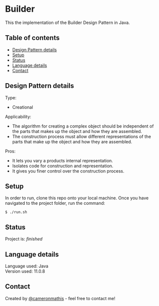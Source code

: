 # Builder
This the implementation of the Builder Design Pattern in Java.

## Table of contents
* [Design Pattern details](#Design-Pattern-details)
* [Setup](#setup)
* [Status](#status)
* [Language details](#Language-details)
* [Contact](#contact)

## Design Pattern details
Type:
* Creational

Applicability:
* The algorithm for creating a complex object should be independent of the parts that makes up the object and how they are assembled.
* The construction process must allow different representations of the parts that make up the object and how they are assembled.

Pros:
* It lets you vary a products internal representation.
* Isolates code for construction and representation.
* It gives you finer control over the construction process.

## Setup
In order to run, clone this repo onto your local machine. Once you have navigated to the project folder, run the command:

	$ ./run.sh

## Status
Project is: _finished_

## Language details
Language used: Java </br>
Version used: 11.0.8

## Contact
Created by [@cameronmathis](https://github.com/cameronmathis/) - feel free to contact me!
